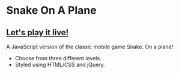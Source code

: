 # Snake On A Plane

## [Let's play it live!](http://esmukler.github.io/SnakeOnAPlane)

A JavaScript version of the classic mobile game Snake. On a plane!

* Choose from three different levels.
* Styled using HTML/CSS and jQuery.

